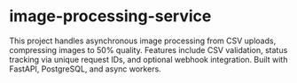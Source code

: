 # image-processing-service
This project handles asynchronous image processing from CSV uploads, compressing images to 50% quality. Features include CSV validation, status tracking via unique request IDs, and optional webhook integration. Built with FastAPI, PostgreSQL, and async workers.
